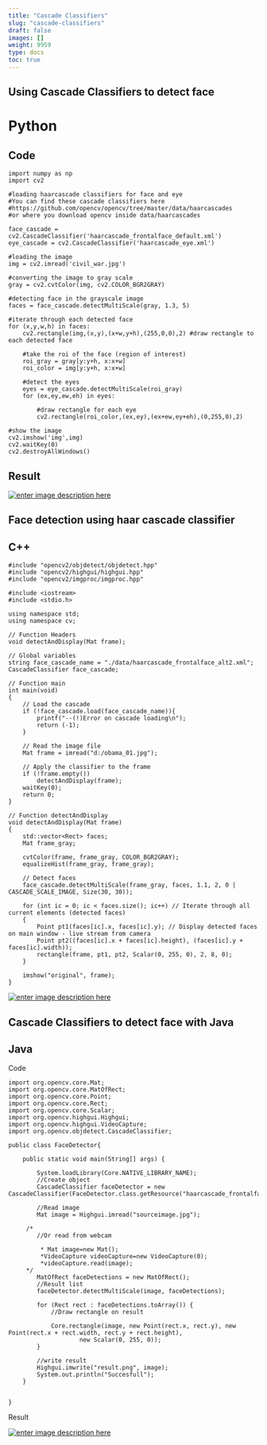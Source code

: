 ```yaml
---
title: "Cascade Classifiers"
slug: "cascade-classifiers"
draft: false
images: []
weight: 9959
type: docs
toc: true
---
```


## Using Cascade Classifiers to detect face

# Python

## Code

    import numpy as np
    import cv2

    #loading haarcascade classifiers for face and eye
    #You can find these cascade classifiers here
    #https://github.com/opencv/opencv/tree/master/data/haarcascades
    #or where you download opencv inside data/haarcascades

    face_cascade = cv2.CascadeClassifier('haarcascade_frontalface_default.xml')
    eye_cascade = cv2.CascadeClassifier('haarcascade_eye.xml')

    #loading the image
    img = cv2.imread('civil_war.jpg')

    #converting the image to gray scale
    gray = cv2.cvtColor(img, cv2.COLOR_BGR2GRAY)

    #detecting face in the grayscale image
    faces = face_cascade.detectMultiScale(gray, 1.3, 5)

    #iterate through each detected face
    for (x,y,w,h) in faces:
        cv2.rectangle(img,(x,y),(x+w,y+h),(255,0,0),2) #draw rectangle to each detected face

        #take the roi of the face (region of interest) 
        roi_gray = gray[y:y+h, x:x+w]
        roi_color = img[y:y+h, x:x+w]

        #detect the eyes
        eyes = eye_cascade.detectMultiScale(roi_gray)
        for (ex,ey,ew,eh) in eyes:

            #draw rectangle for each eye
            cv2.rectangle(roi_color,(ex,ey),(ex+ew,ey+eh),(0,255,0),2)

    #show the image
    cv2.imshow('img',img)
    cv2.waitKey(0)
    cv2.destroyAllWindows()
    
## Result

[![enter image description here][1]][1]


  [1]: http://i.stack.imgur.com/T7Jnv.png

## Face detection using haar cascade classifier
**C++**
---

    #include "opencv2/objdetect/objdetect.hpp"
    #include "opencv2/highgui/highgui.hpp"
    #include "opencv2/imgproc/imgproc.hpp"
    
    #include <iostream>
    #include <stdio.h>
    
    using namespace std;
    using namespace cv;
    
    // Function Headers
    void detectAndDisplay(Mat frame);
    
    // Global variables
    string face_cascade_name = "./data/haarcascade_frontalface_alt2.xml";
    CascadeClassifier face_cascade;
    
    // Function main
    int main(void)
    {
        // Load the cascade
        if (!face_cascade.load(face_cascade_name)){
            printf("--(!)Error on cascade loading\n");
            return (-1);
        }
    
        // Read the image file
        Mat frame = imread("d:/obama_01.jpg");
    
        // Apply the classifier to the frame
        if (!frame.empty())
            detectAndDisplay(frame);
        waitKey(0);
        return 0;
    }
    
    // Function detectAndDisplay
    void detectAndDisplay(Mat frame)
    {
        std::vector<Rect> faces;
        Mat frame_gray;
        
        cvtColor(frame, frame_gray, COLOR_BGR2GRAY);
        equalizeHist(frame_gray, frame_gray);
    
        // Detect faces
        face_cascade.detectMultiScale(frame_gray, faces, 1.1, 2, 0 | CASCADE_SCALE_IMAGE, Size(30, 30));
    
        for (int ic = 0; ic < faces.size(); ic++) // Iterate through all current elements (detected faces)
        {
            Point pt1(faces[ic].x, faces[ic].y); // Display detected faces on main window - live stream from camera
            Point pt2((faces[ic].x + faces[ic].height), (faces[ic].y + faces[ic].width));
            rectangle(frame, pt1, pt2, Scalar(0, 255, 0), 2, 8, 0);
        }
    
        imshow("original", frame);
    }

[![enter image description here][1]][1]


  [1]: http://i.stack.imgur.com/7uBQn.jpg

## Cascade Classifiers to detect face with Java
**Java**
--------
Code




    import org.opencv.core.Mat;
    import org.opencv.core.MatOfRect;
    import org.opencv.core.Point;
    import org.opencv.core.Rect;
    import org.opencv.core.Scalar;
    import org.opencv.highgui.Highgui;
    import org.opencv.highgui.VideoCapture;
    import org.opencv.objdetect.CascadeClassifier;

    public class FaceDetector{
     
        public static void main(String[] args) {
     
            System.loadLibrary(Core.NATIVE_LIBRARY_NAME); 
            //Create object
            CascadeClassifier faceDetector = new CascadeClassifier(FaceDetector.class.getResource("haarcascade_frontalface_default.xml").getPath());
           
            //Read image
            Mat image = Highgui.imread("sourceimage.jpg");
           
         /*        
            //Or read from webcam
           
             * Mat image=new Mat();
             *VideoCapture videoCapture=new VideoCapture(0);
             *videoCapture.read(image);
         */
            MatOfRect faceDetections = new MatOfRect();
            //Result list
            faceDetector.detectMultiScale(image, faceDetections);

            for (Rect rect : faceDetections.toArray()) {
                //Draw rectangle on result
         
                Core.rectangle(image, new Point(rect.x, rect.y), new Point(rect.x + rect.width, rect.y + rect.height),
                        new Scalar(0, 255, 0));
            }
            
            //write result
            Highgui.imwrite("result.png", image);
            System.out.println("Succesfull");
        }
        
        
    }
Result

[![enter image description here][1]][1]


  [1]: http://i.stack.imgur.com/aH5R6.png


